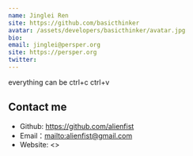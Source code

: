 ```yaml
---
name: Jinglei Ren
site: https://github.com/basicthinker
avatar: /assets/developers/basicthinker/avatar.jpg
bio: 
email: jinglei@persper.org
site: https://persper.org
twitter: 
---
```


everything can be ctrl+c ctrl+v

## Contact me

- Github: <https://github.com/alienfist>
- Email：<mailto:alienfist@gmail.com>
- Website: <>
  